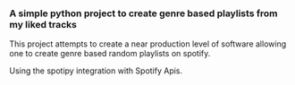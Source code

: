### A simple python project to create genre based playlists from my liked tracks

This project attempts to create a near production level of software allowing one to create genre based
random playlists on spotify.

Using the spotipy integration with Spotify Apis.